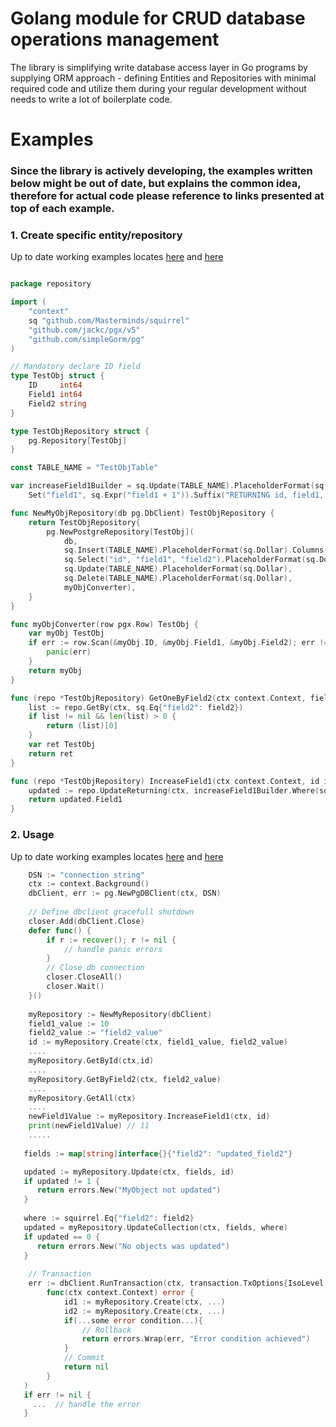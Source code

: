 # Golang module for CRUD database operations management

The library is simplifying write database access layer in Go programs 
by supplying ORM approach - defining Entities and Repositories with minimal required code 
and utilize them during your regular development without needs to write a lot of boilerplate code.

# Examples
 
### Since the library is actively developing, the examples written below might be out of date, but explains the common idea, therefore for actual code please reference to links presented at top of each example.
  

### 1. Create specific entity/repository
Up to date working examples locates [here](internal/test/plain/plain_entity_repository.go) and [here](internal/test/one_to_many/test_repository)
``` go

package repository

import (
	"context"
	sq "github.com/Masterminds/squirrel"
	"github.com/jackc/pgx/v5"
	"github.com/simpleGorm/pg"
)

// Mandatory declare ID field
type TestObj struct {
	ID     int64
	Field1 int64
	Field2 string
}

type TestObjRepository struct {
	pg.Repository[TestObj]
}

const TABLE_NAME = "TestObjTable"

var increaseField1Builder = sq.Update(TABLE_NAME).PlaceholderFormat(sq.Dollar).
	Set("field1", sq.Expr("field1 + 1")).Suffix("RETURNING id, field1, field2")

func NewMyObjRepository(db pg.DbClient) TestObjRepository {
	return TestObjRepository{
		pg.NewPostgreRepository[TestObj](
			db,
			sq.Insert(TABLE_NAME).PlaceholderFormat(sq.Dollar).Columns("field1", "field2"),
			sq.Select("id", "field1", "field2").PlaceholderFormat(sq.Dollar).From(TABLE_NAME),
			sq.Update(TABLE_NAME).PlaceholderFormat(sq.Dollar),
			sq.Delete(TABLE_NAME).PlaceholderFormat(sq.Dollar),
			myObjConverter),
	}
}

func myObjConverter(row pgx.Row) TestObj {
	var myObj TestObj
	if err := row.Scan(&myObj.ID, &myObj.Field1, &myObj.Field2); err != nil {
		panic(err)
	}
	return myObj
}

func (repo *TestObjRepository) GetOneByField2(ctx context.Context, field2 string) TestObj {
	list := repo.GetBy(ctx, sq.Eq{"field2": field2})
	if list != nil && len(list) > 0 {
		return (list)[0]
	}
	var ret TestObj
	return ret
}

func (repo *TestObjRepository) IncreaseField1(ctx context.Context, id int64) int64 {
	updated := repo.UpdateReturning(ctx, increaseField1Builder.Where(sq.Eq{"id": id}))
	return updated.Field1
}

```
### 2. Usage
Up to date working examples locates [here](internal/test/plain/plain_entity_test.go) and [here](internal/test/one_to_many/one_to_many_entity_test.go)
``` go
    DSN := "connection string"
    ctx := context.Background()
    dbClient, err := pg.NewPgDBClient(ctx, DSN)
    
    // Define dbclient gracefull shutdown
    closer.Add(dbClient.Close)
    defer func() {
        if r := recover(); r != nil {
            // handle panic errors
        }
        // Close db connection
        closer.CloseAll()
        closer.Wait()
    }()
	
    myRepository := NewMyRepository(dbClient)
    field1_value := 10
    field2_value := "field2_value"
    id := myRepository.Create(ctx, field1_value, field2_value)
    ....
    myRepository.GetById(ctx,id)
    ....
    myRepository.GetByField2(ctx, field2_value)
    ....
    myRepository.GetAll(ctx)
    ....
    newField1Value := myRepository.IncreaseField1(ctx, id)
    print(newField1Value) // 11
    .....
    
   fields := map[string]interface{}{"field2": "updated_field2"}

   updated := myRepository.Update(ctx, fields, id)
   if updated != 1 {
      return errors.New("MyObject not updated")
   }
   
   where := squirrel.Eq{"field2": field2}
   updated = myRepository.UpdateCollection(ctx, fields, where)
   if updated == 0 {
      return errors.New("No objects was updated")
   }
    
    // Transaction
    err := dbClient.RunTransaction(ctx, transaction.TxOptions{IsoLevel: transaction.ReadCommitted},
		func(ctx context.Context) error {
			id1 := myRepository.Create(ctx, ...)
			id2 := myRepository.Create(ctx, ...)
			if(...some error condition...){
			    // Rollback
			    return errors.Wrap(err, "Error condition achieved")
			}
			// Commit
			return nil
		}
   )
   if err != nil {
     ...  // handle the error
   }
```
